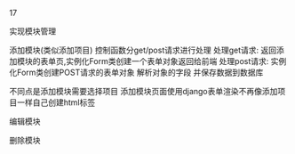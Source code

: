 17

实现模块管理

添加模块(类似添加项目)
控制函数分get/post请求进行处理
处理get请求:
返回添加模块的表单页,实例化Form类创建一个表单对象返回给前端
处理post请求:
实例化Form类创建POST请求的表单对象
解析对象的字段
并保存数据到数据库

不同点是添加模块需要选择项目
添加模块页面使用django表单渲染不再像添加项目一样自己创建html标签

编辑模块

删除模块

